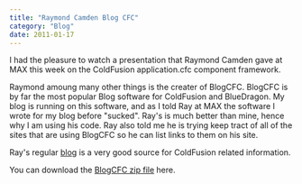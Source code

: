 ```yaml
---
title: "Raymond Camden Blog CFC"
category: "Blog"
date: 2011-01-17
---
```



I had the pleasure to watch a presentation that Raymond Camden gave at MAX this week on the ColdFusion application.cfc component framework.

Raymond amoung many other things is the creater of BlogCFC. BlogCFC is by far the most popular Blog software for ColdFusion and BlueDragon. My blog is running on this software, and as I told Ray at MAX the software I wrote for my blog before "sucked". Ray's is much better than mine, hence why I am using his code. Ray also told me he is trying keep tract of all of the sites that are using BlogCFC so he can list links to them on his site.

Ray's regular [blog](http://www.camdenfamily.com/morpheus/blog/) is a very good source for ColdFusion related information.

You can download the [BlogCFC zip file](http://ray.camdenfamily.com/blog.zip) here.
